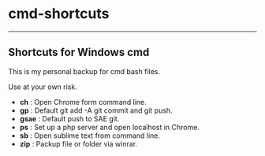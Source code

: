 # cmd-shortcuts
---
## Shortcuts for Windows cmd

This is my personal backup for cmd bash files.

Use at your own risk.


+ **ch** : Open Chrome form command line.
+ **gp** : Default git add -A git commit and git push.
+ **gsae** : Default push to SAE git.
+ **ps** : Set up a php server and open localhost in Chrome.
+ **sb** : Open sublime text from command line.
+ **zip** : Packup file or folder via winrar.

